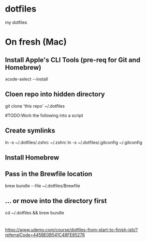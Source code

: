# dotfiles
my dotfiles

# On fresh (Mac)
## Install Apple's CLI Tools (pre-req for Git and Homebrew)
xcode-select --install

## Cloen repo into hidden directory
git clone 'this repo' ~/.dotfiles

#TODO:Work the following into a script
## Create symlinks
ln -s ~/.dotfiles/.zshrc ~/.zshrc
ln -s ~/.dotfiles/.gitconfig ~/.gitconfig

## Install Homebrew

## Pass in the Brewfile location
brew bundle --file ~/.dotfiles/Brewfile

## ... or move into the directory first
cd ~/.dotfiles && brew bundle

#
https://www.udemy.com/course/dotfiles-from-start-to-finish-ish/?referralCode=445BE0B541C48FE85276

